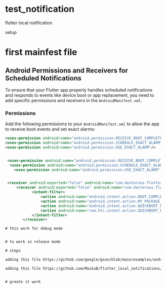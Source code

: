 # test_notification

flutter local notification


setup


# first mainfest file



## Android Permissions and Receivers for Scheduled Notifications

To ensure that your Flutter app properly handles scheduled notifications and responds to events like device boot or app replacement, you need to add specific permissions and receivers in the `AndroidManifest.xml`.

### Permissions

Add the following permissions to your `AndroidManifest.xml` to allow the app to receive boot events and set exact alarms:

```xml
<uses-permission android:name="android.permission.RECEIVE_BOOT_COMPLETED"/>
<uses-permission android:name="android.permission.SCHEDULE_EXACT_ALARM"/>
<uses-permission android:name="android.permission.USE_EXACT_ALARM"/>


 <uses-permission android:name="android.permission.RECEIVE_BOOT_COMPLETED"/>
  <uses-permission android:name="android.permission.SCHEDULE_EXACT_ALARM" />
    <uses-permission android:name="android.permission.USE_EXACT_ALARM" />


 <receiver android:exported="false" android:name="com.dexterous.flutterlocalnotifications.ScheduledNotificationReceiver" />
     <receiver android:exported="false" android:name="com.dexterous.flutterlocalnotifications.ScheduledNotificationBootReceiver">
            <intent-filter>
                <action android:name="android.intent.action.BOOT_COMPLETED"/>
                <action android:name="android.intent.action.MY_PACKAGE_REPLACED"/>
                <action android:name="android.intent.action.QUICKBOOT_POWERON" />
                <action android:name="com.htc.intent.action.QUICKBOOT_POWERON"/>
            </intent-filter>
        </receiver>

# this work for debug mode


# to work in release mode

# steps

adding this file https://github.com/google/gson/blob/main/examples/android-proguard-example/proguard.cfg  to android/app

adding this file https://github.com/MaikuB/flutter_local_notifications/blob/master/flutter_local_notifications/example/android/app/src/main/res/raw/keep.xml


# greate it work 


